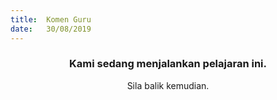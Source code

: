 ```yaml
---
title:  Komen Guru
date:   30/08/2019
---
```


### <center>Kami sedang menjalankan pelajaran ini.</center>
<center>Sila balik kemudian.</center>